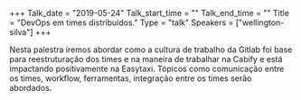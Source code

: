 +++
Talk_date = "2019-05-24"
Talk_start_time = ""
Talk_end_time = ""
Title = "DevOps em times distribuídos."
Type = "talk"
Speakers = ["wellington-silva"]
+++

Nesta palestra iremos abordar como a cultura de trabalho da Gitlab foi base para reestruturação dos times e na maneira de trabalhar na Cabify e está impactando positivamente na Easytaxi. Tópicos como comunicação entre os times, workflow, ferramentas, integração entre os times serão abordados.
